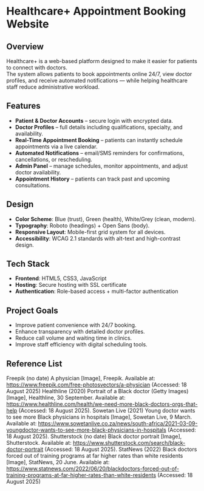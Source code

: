 
# Healthcare+ Appointment Booking Website

## Overview
Healthcare+ is a web-based platform designed to make it easier for patients to connect with doctors.  
The system allows patients to book appointments online 24/7, view doctor profiles, and receive automated notifications — while helping healthcare staff reduce administrative workload.

## Features
- **Patient & Doctor Accounts** – secure login with encrypted data.
- **Doctor Profiles** – full details including qualifications, specialty, and availability.
- **Real-Time Appointment Booking** – patients can instantly schedule appointments via a live calendar.
- **Automated Notifications** – email/SMS reminders for confirmations, cancellations, or rescheduling.
- **Admin Panel** – manage schedules, monitor appointments, and adjust doctor availability.
- **Appointment History** – patients can track past and upcoming consultations.

## Design
- **Color Scheme**: Blue (trust), Green (health), White/Grey (clean, modern).
- **Typography**: Roboto (headings) + Open Sans (body).
- **Responsive Layout**: Mobile-first grid system for all devices.
- **Accessibility**: WCAG 2.1 standards with alt-text and high-contrast design.

## Tech Stack
- **Frontend**: HTML5, CSS3, JavaScript  
- **Hosting**: Secure hosting with SSL certificate  
- **Authentication**: Role-based access + multi-factor authentication  

## Project Goals
- Improve patient convenience with 24/7 booking.
- Enhance transparency with detailed doctor profiles.
- Reduce call volume and waiting time in clinics.
- Improve staff efficiency with digital scheduling tools.

## Reference List
Freepik (no date) A physician [Image], Freepik. Available at: https://www.freepik.com/free-photosvectors/a-physician (Accessed: 18 August 2025)
Healthline (2020) Portrait of a Black doctor (Getty Images) [Image], Healthline, 30 September.
Available at: https://www.healthline.com/health/we-need-more-black-doctors-orgs-that-help
(Accessed: 18 August 2025).
Sowetan Live (2021) Young doctor wants to see more Black physicians in hospitals [Image], Sowetan
Live, 9 March. Available at: https://www.sowetanlive.co.za/news/south-africa/2021-03-09-youngdoctor-wants-to-see-more-black-physicians-in-hospitals (Accessed: 18 August 2025).
Shutterstock (no date) Black doctor portrait [Image], Shutterstock. Available at:
https://www.shutterstock.com/search/black-doctor-portrait (Accessed: 18 August 2025).
StatNews (2022) Black doctors forced out of training programs at far higher rates than white
residents [Image], StatNews, 20 June. Available at: https://www.statnews.com/2022/06/20/blackdoctors-forced-out-of-training-programs-at-far-higher-rates-than-white-residents (Accessed: 18
August 2025)
